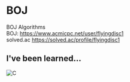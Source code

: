 # BOJ
 BOJ Algorithms<br/>
 BOJ: https://www.acmicpc.net/user/flyingdisc1 <br/>
 solved.ac https://solved.ac/profile/flyingdisc1

 ## I've been learned...
 <img alt="C" src="https://img.shields.io/badge/C-A8B9CC.svg?$style=for-the-badge&logo=C&logocolor=lightgray"/>
